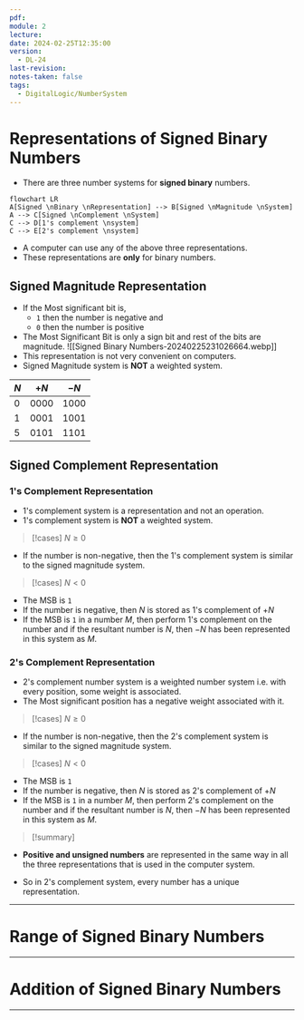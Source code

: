 ```yaml
---
pdf: 
module: 2
lecture: 
date: 2024-02-25T12:35:00
version:
  - DL-24
last-revision: 
notes-taken: false
tags:
  - DigitalLogic/NumberSystem
---
```

# Representations of Signed Binary Numbers

- There are three number systems for **signed binary** numbers.

```mermaid
flowchart LR
A[Signed \nBinary \nRepresentation] --> B[Signed \nMagnitude \nSystem]
A --> C[Signed \nComplement \nSystem]
C --> D[1's complement \nsystem]
C --> E[2's complement \nsystem]
```

- A computer can use any of the above three representations.
- These representations are **only** for binary numbers.

## Signed Magnitude Representation
- If the Most significant bit is,
	- `1` then the number is negative and 
	- `0` then the number is positive 
- The Most Significant Bit is only a sign bit and rest of the bits are magnitude.
![[Signed Binary Numbers-20240225231026664.webp]]
- This representation is not very convenient on computers.
- Signed Magnitude system is **NOT** a weighted system.

| $N$ | $+N$   | $-N$   |
| --- | ------ | ------ |
| $0$ | $0000$ | $1000$ |
| $1$ | $0001$ | $1001$ |
| $5$ | $0101$ | $1101$ |

## Signed Complement Representation

### 1's Complement Representation
- 1's complement system is a representation and not an operation.
- 1's complement system is **NOT** a weighted system.

> [!cases] $N \ge 0$
- If the number is non-negative, then the 1's complement system is similar to the signed magnitude system.

> [!cases] $N \lt 0$
- The MSB is `1`
- If the number is negative, then $N$ is stored as 1's complement of $+N$
- If the MSB is `1` in a number $M$, then perform 1's complement on the number and if the resultant number is $N$, then $-N$ has been represented in this system as $M$.

### 2's Complement Representation
- 2's complement number system is a weighted number system i.e. with every position, some weight is associated.
- The Most significant position has a negative weight associated with it.


> [!cases] $N \ge 0$
- If the number is non-negative, then the 2's complement system is similar to the signed magnitude system.

> [!cases] $N \lt 0$
- The MSB is `1`
- If the number is negative, then $N$ is stored as 2's complement of $+N$
- If the MSB is `1` in a number $M$, then perform 2's complement on the number and if the resultant number is $N$, then $-N$ has been represented in this system as $M$.


> [!summary] 

- **Positive and unsigned numbers** are represented in the same way in all the three representations that is used in the computer system.

- So in 2's complement system, every number has a unique representation.

---
# Range of Signed Binary Numbers



---
# Addition of Signed Binary Numbers



---

